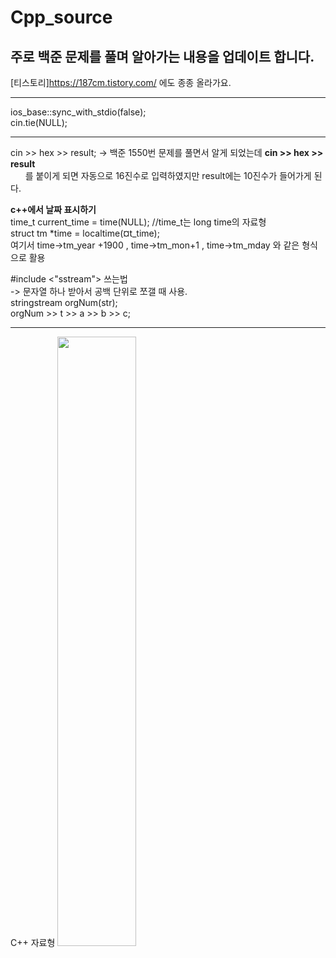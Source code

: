 # Cpp_source

## 주로 백준 문제를 풀며 알아가는 내용을 업데이트 합니다.

[티스토리]https://187cm.tistory.com/ 에도 종종 올라가요.

---
ios_base::sync_with_stdio(false); <br>
cin.tie(NULL); <br>

---
cin >> hex >> result;
-> 백준 1550번 문제를 풀면서 알게 되었는데 <b>cin >> hex >> result</b> <br>
&nbsp; &nbsp; &nbsp; 를 붙이게 되면 자동으로 16진수로 입력하였지만 result에는 10진수가 들어가게 된다.

<p>
  <b>c++에서 날짜 표시하기</b> <br>
  time_t current_time = time(NULL); //time_t는 long time의 자료형 <br>
   struct tm *time = localtime(&current_time); <br>
  여기서 time->tm_year +1900 , time->tm_mon+1 , time->tm_mday 와 같은 형식으로 활용
</p>

<p>
  #include <"sstream"> 쓰는법 <br>
  -> 문자열 하나 받아서 공백 단위로 쪼갤 때 사용. <br>
  stringstream orgNum(str); <br>
  orgNum >> t >> a >> b >> c; <br>
</p>

---
C++ 자료형
 <img width="50%" src="https://user-images.githubusercontent.com/38518648/149058429-e6bb0dce-eea3-4adc-a0af-c61e7bcd7a61.png"/>
